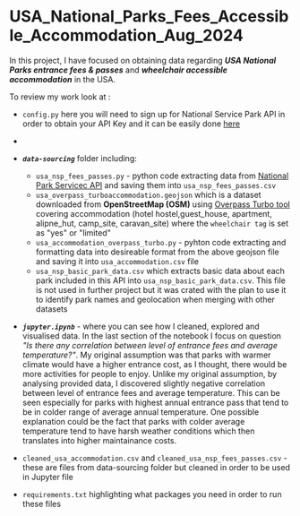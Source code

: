 # USA_National_Parks_Fees_Accessible_Accommodation_Aug_2024

In this project, I have focused on obtaining data regarding ***USA National Parks entrance fees & passes*** and ***wheelchair accessible accommodation*** in the USA. 

To review my work look at :
- `config.py` here you will need to sign up for National Service Park API in order to obtain your API Key and it can be easily done [here](https://www.nps.gov/subjects/developer/get-started.htm)
- 
- ***`data-sourcing`*** folder including:
  -  `usa_nsp_fees_passes.py` - python code extracting data from [National Park Servicec API](https://www.nps.gov/subjects/developer/api-documentation.htm) and saving them into `usa_nsp_fees_passes.csv`
  -  `usa_overpass_turboaccommodation.geojson` which is a dataset downloaded from __OpenStreetMap (OSM)__ using [Overpass Turbo tool](https://overpass-turbo.eu/) covering accommodation (hotel hostel,guest_house, apartment, alipne_hut, camp_site, caravan_site) where the `wheelchair tag` is set as "yes" or "limited"
  -  `usa_accommodation_overpass_turbo.py` - pyhton code extracting and formatting data into desireable format from the above geojson file and saving it into `usa_accommodation.csv` file
  -  `usa_nsp_basic_park_data.csv` which extracts basic data about each park included in this API into `usa_nsp_basic_park_data.csv`. This file is not used in further project but it was crated with the plan to use it to identify park names and geolocation when merging with other datasets

- ***`jupyter.ipynb`*** - where you can see how I cleaned, explored and visualised data. In the last section of the notebook I focus on question *"Is there any correlation between level of entrance fees and average temperature?"*. My original assumption was that parks with warmer climate would have a higher entrance cost, as I thought, there would be more activities for people to enjoy. Unlike my original assumption, by analysing provided data, I discovered slightly negative correlation between level of entrance fees and average temperature. This can be seen especially for parks with highest annual entrance pass that tend to be in colder range of average annual temperature. One possible explanation could be the fact that parks with colder average temperature tend to have harsh weather conditions which then translates into higher maintainance costs.

- `cleaned_usa_accommodation.csv` and `cleaned_usa_nsp_fees_passes.csv`  - these are files from data-sourcing folder but cleaned in order to be used in Jupyter file
  
- `requirements.txt` highlighting what packages you need in order to run these files
  

